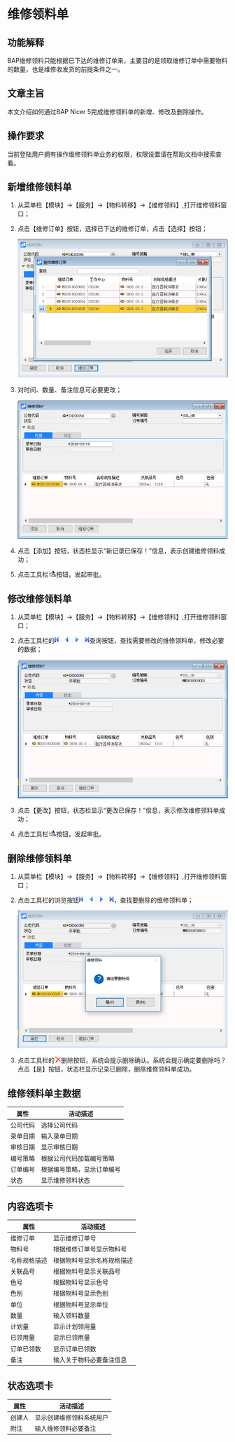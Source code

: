 # 维修领料单

## 功能解释

BAP维修领料只能根据已下达的维修订单来，主要目的是领取维修订单中需要物料的数量，也是维修收发货的前提条件之一。

## 文章主旨

本文介绍如何通过BAP Nicer 5完成维修领料单的新增、修改及删除操作。

## 操作要求

当前登陆用户拥有操作维修领料单业务的权限，权限设置请在帮助文档中搜索查看。

## 新增维修领料单

1. 从菜单栏【模块】->【服务】->【物料转移】->【维修领料】,打开维修领料窗口；

2. 点击【维修订单】按钮，选择已下达的维修订单，点击【选择】按钮；

   ![](images/wxlld1.png)

3. 对时间、数量、备注信息可必要更改；

   ![](images/wxlld2.png)

4. 点击【添加】按钮，状态栏显示“新记录已保存！”信息，表示创建维修领料成功；

5. 点击工具栏![](images/cg002.png)按钮，发起审批。

## 修改维修领料单

1. 从菜单栏【模块】->【服务】->【物料转移】->【维修领料】,打开维修领料窗口；

2. 点击工具栏的![](images/cg003.png)查询按钮，查找需要修改的维修领料单，修改必要的数据；

   ![](images/wxlld3.png)

3. 点击【更改】按钮，状态栏显示“更改已保存！”信息，表示修改维修领料单成功；

4. 点击工具栏![](images/cg002.png)按钮，发起审批。

## 删除维修领料单

1. 从菜单栏【模块】->【服务】->【物料转移】->【维修领料】,打开维修领料窗口；

2. 点击工具栏的浏览按钮![](images/cg003.png)，查找要删除的维修领料单；

   ![](images/wxlld4.png)

3. 点击工具栏的![](images/cgdel.png)删除按钮，系统会提示删除确认。系统会提示确定要删除吗？点击【是】按钮，状态栏显示记录已删除，删除维修领料单成功。

## 维修领料单主数据

| **属性** | **活动描述**               |
| -------- | -------------------------- |
| 公司代码 | 选择公司代码               |
| 录单日期 | 输入录单日期               |
| 审核日期 | 显示审核日期               |
| 编号策略 | 根据公司代码加载编号策略   |
| 订单编号 | 根据编号策略，显示订单编号 |
| 状态     | 显示维修领料状态           |

## 内容选项卡

| **属性**     | **活动描述**               |
| ------------ | -------------------------- |
| 维修订单     | 显示维修订单号             |
| 物料号       | 根据维修订单号显示物料号   |
| 名称规格描述 | 根据物料号显示名称规格描述 |
| 关联品号     | 根据物料号显示关联品号     |
| 色号         | 根据物料号显示色号         |
| 色别         | 根据物料号显示色别         |
| 单位         | 根据物料号显示单位         |
| 数量         | 输入领料数量               |
| 计划量       | 显示计划领用量             |
| 已领用量     | 显示已领用量               |
| 订单已领数   | 显示订单已领数             |
| 备注         | 输入关于物料必要备注信息   |

## 状态选项卡

| **属性** | **活动描述**             |
| -------- | ------------------------ |
| 创建人   | 显示创建维修领料系统用户 |
| 附注     | 输入维修领料必要备注     |